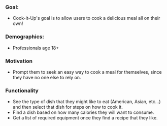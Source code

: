 ### Goal:

- Cook-it-Up's goal is to allow users to cook a delicious meal all on their own!

### Demographics:

- Professionals age 18+ 

### Motivation

- Prompt them to seek an easy way to cook a meal for themselves, since they have no one else to rely on.

### Functionality

- See the type of dish that they might like to eat (American, Asian, etc...) and then select that dish for steps on how to cook it.
- Find a dish based on how many calories they will want to consume.
- Get a list of required equipment once they find a recipe that they like.